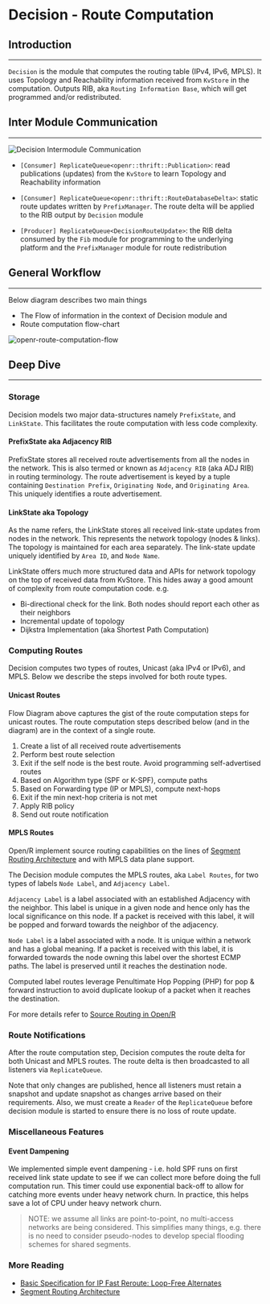 # Decision - Route Computation

## Introduction

---

`Decision` is the module that computes the routing table (IPv4, IPv6, MPLS). It
uses Topology and Reachability information received from `KvStore` in the
computation. Outputs RIB, aka `Routing Information Base`, which will get
programmed and/or redistributed.

## Inter Module Communication

---

![Decision Intermodule Communication](https://user-images.githubusercontent.com/51382140/102831445-b70f6580-43a0-11eb-8a8e-190df6c13ec5.png)

- `[Consumer] ReplicateQueue<openr::thrift::Publication>`: read publications
  (updates) from the `KvStore` to learn Topology and Reachability information

- `[Consumer] ReplicateQueue<openr::thrift::RouteDatabaseDelta>`: static route
  updates written by `PrefixManager`. The route delta will be applied to the RIB
  output by `Decision` module

- `[Producer] ReplicateQueue<DecisionRouteUpdate>`: the RIB delta consumed by
  the `Fib` module for programming to the underlying platform and the
  `PrefixManager` module for route redistribution

## General Workflow

---

Below diagram describes two main things

- The Flow of information in the context of Decision module and
- Route computation flow-chart

![openr-route-computation-flow](https://user-images.githubusercontent.com/1482609/89572763-70004980-d7de-11ea-8c07-a8b3e446ef40.png)

## Deep Dive

---

### Storage

Decision models two major data-structures namely `PrefixState`, and `LinkState`.
This facilitates the route computation with less code complexity.

#### PrefixState aka Adjacency RIB

PrefixState stores all received route advertisements from all the nodes in the
network. This is also termed or known as `Adjacency RIB` (aka ADJ RIB) in
routing terminology. The route advertisement is keyed by a tuple containing
`Destination Prefix`, `Originating Node`, and `Originating Area`. This uniquely
identifies a route advertisement.

#### LinkState aka Topology

As the name refers, the LinkState stores all received link-state updates from
nodes in the network. This represents the network topology (nodes & links). The
topology is maintained for each area separately. The link-state update uniquely
identified by `Area ID`, and `Node Name`.

LinkState offers much more structured data and APIs for network topology on the
top of received data from KvStore. This hides away a good amount of complexity
from route computation code. e.g.

- Bi-directional check for the link. Both nodes should report each other as
  their neighbors
- Incremental update of topology
- Dijkstra Implementation (aka Shortest Path Computation)

### Computing Routes

Decision computes two types of routes, Unicast (aka IPv4 or IPv6), and MPLS.
Below we describe the steps involved for both route types.

#### Unicast Routes

Flow Diagram above captures the gist of the route computation steps for unicast
routes. The route computation steps described below (and in the diagram) are in
the context of a single route.

1. Create a list of all received route advertisements
2. Perform best route selection
3. Exit if the self node is the best route. Avoid programming self-advertised
   routes
4. Based on Algorithm type (SPF or K-SPF), compute paths
5. Based on Forwarding type (IP or MPLS), compute next-hops
6. Exit if the min next-hop criteria is not met
7. Apply RIB policy
8. Send out route notification

#### MPLS Routes

Open/R implement source routing capabilities on the lines of
[Segment Routing Architecture](https://tools.ietf.org/html/draft-ietf-spring-segment-routing-15)
and with MPLS data plane support.

The Decision module computes the MPLS routes, aka `Label Routes`, for two types
of labels `Node Label`, and `Adjacency Label`.

`Adjacency Label` is a label associated with an established Adjacency with the
neighbor. This label is unique in a given node and hence only has the local
significance on this node. If a packet is received with this label, it will be
popped and forward towards the neighbor of the adjacency.

`Node Label` is a label associated with a node. It is unique within a network
and has a global meaning. If a packet is received with this label, it is
forwarded towards the node owning this label over the shortest ECMP paths. The
label is preserved until it reaches the destination node.

Computed label routes leverage Penultimate Hop Popping (PHP) for pop & forward
instruction to avoid duplicate lookup of a packet when it reaches the
destination.

For more details refer to
[Source Routing in Open/R](../Features/SourceRouting.md)

### Route Notifications

After the route computation step, Decision computes the route delta for both
Unicast and MPLS routes. The route delta is then broadcasted to all listeners
via `ReplicateQueue`.

Note that only changes are published, hence all listeners must retain a snapshot
and update snapshot as changes arrive based on their requirements. Also, we must
create a `Reader` of the `ReplicateQueue` before decision module is started to
ensure there is no loss of route update.

### Miscellaneous Features

#### Event Dampening

We implemented simple event dampening - i.e. hold SPF runs on first received
link state update to see if we can collect more before doing the full
computation run. This timer could use exponential back-off to allow for catching
more events under heavy network churn. In practice, this helps save a lot of CPU
under heavy network churn.

> NOTE: we assume all links are point-to-point, no multi-access networks are
> being considered. This simplifies many things, e.g. there is no need to
> consider pseudo-nodes to develop special flooding schemes for shared segments.

### More Reading

- [Basic Specification for IP Fast Reroute: Loop-Free Alternates](https://tools.ietf.org/html/rfc5286)
- [Segment Routing Architecture](https://tools.ietf.org/html/draft-ietf-spring-segment-routing-15)
